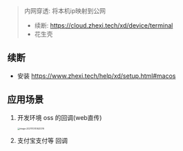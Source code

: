 > 内网穿透: 将本机ip映射到公网
>
> - 续断: https://cloud.zhexi.tech/xd/device/terminal
> - 花生壳

## 续断

- 安装 https://www.zhexi.tech/help/xd/setup.html#macos

## 应用场景

1. 开发环境 oss 的回调(web直传)

   <img src="/Users/liusaisai/Library/Application Support/typora-user-images/image-20211113151825178.png" alt="image-20211113151825178" style="zoom:33%;" />

2. 支付宝支付等 回调